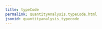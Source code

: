 ```yaml
---
title: typeCode
permalink: QuantityAnalysis.typeCode.html
jsonid: quantityanalysis_typecode
---
```

